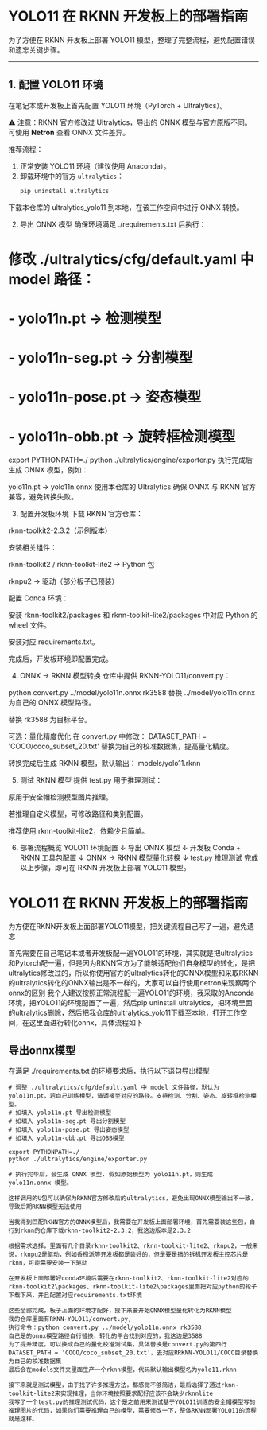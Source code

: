 # YOLO11 在 RKNN 开发板上的部署指南

为了方便在 RKNN 开发板上部署 YOLO11 模型，整理了完整流程，避免配置错误和遗忘关键步骤。

---

## 1. 配置 YOLO11 环境

在笔记本或开发板上首先配置 YOLO11 环境（PyTorch + Ultralytics）。

⚠️ 注意：RKNN 官方修改过 Ultralytics，导出的 ONNX 模型与官方原版不同。  
可使用 **Netron** 查看 ONNX 文件差异。

推荐流程：

1. 正常安装 YOLO11 环境（建议使用 Anaconda）。
2. 卸载环境中的官方 `ultralytics`：
   ```bash
   pip uninstall ultralytics
下载本仓库的 ultralytics_yolo11 到本地，在该工作空间中进行 ONNX 转换。

2. 导出 ONNX 模型
确保环境满足 ./requirements.txt 后执行：

# 修改 ./ultralytics/cfg/default.yaml 中 model 路径：
# - yolo11n.pt        → 检测模型
# - yolo11n-seg.pt    → 分割模型
# - yolo11n-pose.pt   → 姿态模型
# - yolo11n-obb.pt    → 旋转框检测模型

export PYTHONPATH=./
python ./ultralytics/engine/exporter.py
执行完成后生成 ONNX 模型，例如：


yolo11n.pt → yolo11n.onnx
使用本仓库的 Ultralytics 确保 ONNX 与 RKNN 官方兼容，避免转换失败。

3. 配置开发板环境
下载 RKNN 官方仓库：

rknn-toolkit2-2.3.2（示例版本）

安装相关组件：

rknn-toolkit2 / rknn-toolkit-lite2 → Python 包

rknpu2 → 驱动（部分板子已预装）

配置 Conda 环境：

安装 rknn-toolkit2/packages 和 rknn-toolkit-lite2/packages 中对应 Python 的 wheel 文件。

安装对应 requirements.txt。

完成后，开发板环境即配置完成。

4. ONNX → RKNN 模型转换
仓库中提供 RKNN-YOLO11/convert.py：

python convert.py ../model/yolo11n.onnx rk3588
替换 ../model/yolo11n.onnx 为自己的 ONNX 模型路径。

替换 rk3588 为目标平台。

可选：量化精度优化
在 convert.py 中修改：
DATASET_PATH = 'COCO/coco_subset_20.txt'
替换为自己的校准数据集，提高量化精度。

转换完成后生成 RKNN 模型，默认输出：
models/yolo11.rknn

5. 测试 RKNN 模型
提供 test.py 用于推理测试：

原用于安全帽检测模型图片推理。

若推理自定义模型，可修改路径和类别配置。

推荐使用 rknn-toolkit-lite2，依赖少且简单。

6. 部署流程概览
YOLO11 环境配置
        ↓
导出 ONNX 模型
        ↓
开发板 Conda + RKNN 工具包配置
        ↓
ONNX → RKNN 模型量化转换
        ↓
test.py 推理测试
完成以上步骤，即可在 RKNN 开发板上部署 YOLO11 模型。


# YOLO11 在 RKNN 开发板上的部署指南
为方便在RKNN开发板上面部署YOLO11模型，把关键流程自己写了一遍，避免遗忘

首先需要在自己笔记本或者开发板配一遍YOLO11的环境，其实就是把ultralytics和Pytorch配一遍，但是因为RKNN官方为了能够适配他们自身模型的转化，是把ultralytics修改过的，所以你使用官方的ultralytics转化的ONNX模型和采取RKNN的ultralytics转化的ONNX输出是不一样的，大家可以自行使用netron来观察两个onnx的区别
我个人建议按照正常流程配一遍YOLO11的环境，我采取的Anconda环境，把YOLO11的环境配置了一遍，然后pip uninstall ultralytics，把环境里面的ultralytics删除，然后把我仓库的ultralytics_yolo11下载至本地，打开工作空间，在这里面进行转化onnx，具体流程如下

## 导出onnx模型
在满足 ./requirements.txt 的环境要求后，执行以下语句导出模型

```
# 调整 ./ultralytics/cfg/default.yaml 中 model 文件路径，默认为 yolo11n.pt，若自己训练模型，请调接至对应的路径。支持检测、分割、姿态、旋转框检测模型。
# 如填入 yolo11n.pt 导出检测模型
# 如填入 yolo11n-seg.pt 导出分割模型
# 如填入 yolo11n-pose.pt 导出姿态模型
# 如填入 yolo11n-obb.pt 导出OBB模型

export PYTHONPATH=./
python ./ultralytics/engine/exporter.py

# 执行完毕后，会生成 ONNX 模型. 假如原始模型为 yolo11n.pt，则生成 yolo11n.onnx 模型。

这样调用的U包可以确保为RKNN官方修改后的ultralytics，避免出现ONNX模型输出不一致，导致后期RKNN模型无法使用

当我得到匹配RKNN官方的ONNX模型后，我需要在开发板上面部署环境，首先需要装这些包，自行到rknn的仓库下载rknn-toolkit2-2.3.2，我这边版本是2.3.2

根据需求选择，里面有几个目录rknn-toolkit2、rknn-toolkit-lite2、rknpu2，一般来说，rknpu2是驱动，例如香橙派等开发板都是装好的，但是要是搞的拆机开发板主控芯片是rknn，可能需要安装一下驱动

在开发板上面部署好conda环境后需要在rknn-toolkit2、rknn-toolkit-lite2对应的rknn-toolkit2\packages、rknn-toolkit-lite2\packages里面把对应python的轮子下载下来，并且配置对应requirements.txt环境

这些全部完成，板子上面的环境才配好，接下来要开始ONNX模型量化转化为RKNN模型
我的仓库里面有RKNN-YOLO11/convert.py,
执行命令：python convert.py ../model/yolo11n.onnx rk3588
自己是的onnx模型路径自行替换，转化的平台找到对应的，我这边是3588
为了提升精度，可以换成自己的量化校准测试集，具体替换是convert.py的第四行DATASET_PATH = 'COCO/coco_subset_20.txt'，去对应RRKNN-YOLO11/COCO目录替换为自己的校准数据集
最后会在models文件夹里面生产一个rknn模型，代码默认输出模型名为yolo11.rknn

接下来就是测试模型，由于找了许多推理方法，都感觉不够简洁，最后选择了通过rknn-toolkit-lite2来实现推理，当你环境按照要求配好应该不会缺少rknnlite
我写了一个test.py的推理测试代码，这个是之前用来测试基于YOLO11训练的安全帽模型写的推理图片的代码，如果你们需要推理自己的模型，需要修改一下，整体RKNN部署YOLO11的流程就是这样。
